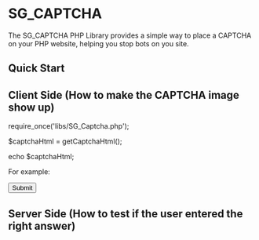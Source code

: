 SG_CAPTCHA
==========

The SG_CAPTCHA PHP Library provides a simple way to place a CAPTCHA on your PHP website, helping you stop bots on you site.

Quick Start
-----------

Client Side (How to make the CAPTCHA image show up)
---------------------------------------------------

require_once('libs/SG_Captcha.php');

$captchaHtml = getCaptchaHtml();

echo $captchaHtml;

For example:
<html>
  <body>
    <form method="POST" action="MY_CHECKER_FILE.php">
        <?php 
          require_once('MY_PATCH_TO_LIBS/SG_Captcha.php');
          $captchaHtml = getCaptchaHtml();
          echo $captchaHtml;
        ;?>
        <input type="submit"/>
    </form>
  </body>
</html>

Server Side (How to test if the user entered the right answer)
--------------------------------------------------------------

<?php
// ...
// Some function where you check and send form data

require_once('MY_PATCH_TO_LIBS/SG_Captcha.php');

$key = $_POST['key'];
$code = $_POST['code'];

require_once('libs/SG_Captcha.php');

if (checkCaptcha($key, $code)) {
  // Congratulation! Capthca is correct!;
} else {
  // Fuck! Capthca is not correct!;
}
